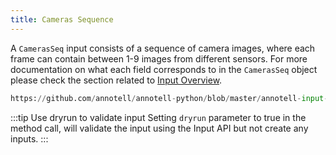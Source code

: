 ```yaml
---
title: Cameras Sequence
---
```


A `CamerasSeq` input consists of a sequence of camera images, where each frame can contain between 1-9 images from different sensors. For more documentation on what each field corresponds to in the `CamerasSeq` object please check the section related to [Input Overview](/docs/input-api/overview).


```python reference
https://github.com/annotell/annotell-python/blob/master/annotell-input-api/examples/cameras_seq_images.py
```

:::tip Use dryrun to validate input
Setting `dryrun` parameter to true in the method call, will validate the input using the Input API but not create any inputs.
:::
